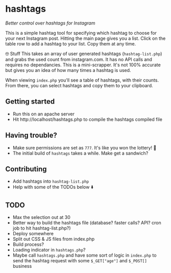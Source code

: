 # hashtags
_Better control over hashtags for Instagram_

This is a simple hashtag tool for specifying which hashtag to choose for your next Instagram post. Hitting the main page gives you a list. Click on the table row to add a hashtag to your list. Copy them at any time.


🤓 Stuff
This takes an array of user generated hashtags (`hashtag-list.php`) and grabs the used count from instagram.com. It has no API calls and requires no dependancies. This is a mini-scrapper. It's not 100% accurate but gives you an idea of how many times a hashtag is used.

When viewing `index.php` you'll see a table of hashtags, with their counts. From there, you can select hashtags and copy them to your clipboard.

## Getting started
* Run this on an apache server
* Hit http://localhost/hashtags.php to compile the hashtags compiled file

## Having trouble?
* Make sure permissions are set as `777`. It's like you won the lottery! 🎰
* The initial build of `hashtags` takes a while. Make get a sandwich?

## Contributing
* Add hashtags into `hashtag-list.php`
* Help with some of the TODOs below ⬇️

## TODO
* Max the selection out at 30
* Better way to build the hashtags file (database? faster calls? API? cron job to hit hashtag-list.php?)
* Deploy somewhere
* Split out CSS & JS files from index.php
* Build process?
* Loading indicator in `hashtags.php`?
* Maybe call `hashtags.php` and have some sort of logic in `index.php` to send the hashtag request with some `$_GET["age"]` and `$_POST[]` business
